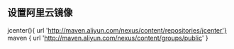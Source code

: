 ## 设置阿里云镜像

jcenter(){ url 'http://maven.aliyun.com/nexus/content/repositories/jcenter'}
maven {
	url  'http://maven.aliyun.com/nexus/content/groups/public'
}